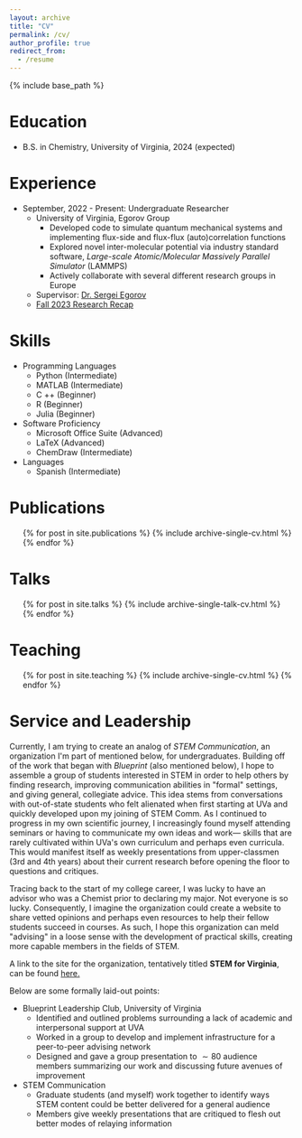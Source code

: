 ```yaml
---
layout: archive
title: "CV"
permalink: /cv/
author_profile: true
redirect_from:
  - /resume
---
```


{% include base_path %}

Education
======
* B.S. in Chemistry, University of Virginia, 2024 (expected)

Experience
======
* September, 2022 - Present: Undergraduate Researcher 
  * University of Virginia, Egorov Group
    * Developed code to simulate quantum mechanical systems and implementing flux-side and flux-flux (auto)correlation functions
    * Explored novel inter-molecular potential via industry standard software, *Large-scale Atomic/Molecular Massively Parallel Simulator* (LAMMPS)
    * Actively collaborate with several different research groups in Europe
  * Supervisor: [Dr. Sergei Egorov](https://chemistry.as.virginia.edu/people/profile/sae6z)
  * [Fall 2023 Research Recap](http://mohan-s1.github.io/files/fall_2023_recap.pdf)

Skills
======
* Programming Languages
  * Python (Intermediate)
  * MATLAB (Intermediate)
  * C ++ (Beginner)
  * R (Beginner)
  * Julia (Beginner)
* Software Proficiency 
  * Microsoft Office Suite (Advanced)
  * LaTeX (Advanced)
  * ChemDraw (Intermediate)
* Languages 
  * Spanish (Intermediate)   

Publications
======
  <ul>{% for post in site.publications %}
    {% include archive-single-cv.html %}
  {% endfor %}</ul>
  
Talks
======
  <ul>{% for post in site.talks %}
    {% include archive-single-talk-cv.html %}
  {% endfor %}</ul>
  
Teaching
======
  <ul>{% for post in site.teaching %}
    {% include archive-single-cv.html %}
  {% endfor %}</ul>
  
Service and Leadership
======
Currently, I am trying to create an analog of *STEM Communication*, an organization I'm part of mentioned below, for undergraduates. Building off of the work that began with *Blueprint* (also mentioned below), I hope to assemble a group of students interested in STEM in order to help others by finding research, improving communication abilities in "formal" settings, and giving general, collegiate advice. This idea stems from conversations with out-of-state students who felt alienated when first starting at UVa and quickly developed upon my joining of STEM Comm. As I continued to progress in my own scientific journey, I increasingly found myself attending seminars or having to communicate my own ideas and work— skills that are rarely cultivated within UVa's own curriculum and perhaps even curricula. This would manifest itself as weekly presentations from upper-classmen (3rd and 4th years) about their current research before opening the floor to questions and critiques.

Tracing back to the start of my college career, I was lucky to have an advisor who was a Chemist prior to declaring my major. Not everyone is so lucky. Consequently, I imagine the organization could create a website to share vetted opinions and perhaps even resources to help their fellow students succeed in courses. As such, I hope this organization can meld "advising" in a loose sense with the development of practical skills, creating more capable members in the fields of STEM.

A link to the site for the organization, tentatively titled **STEM for Virginia**, can be found [here.](https://stemforvirginia.github.io/)

Below are some formally laid-out points:
* Blueprint Leadership Club, University of Virginia
  * Identified and outlined problems surrounding a lack of academic and interpersonal support at UVA
  * Worked in a group to develop and implement infrastructure for a peer-to-peer advising network
  * Designed and gave a group presentation to $\sim 80$ audience members summarizing our work and discussing future avenues of improvement
* STEM Communication
  * Graduate students (and myself) work together to identify ways STEM content could be better delivered for a general audience
  * Members give weekly presentations that are critiqued to flesh out better modes of relaying information 
